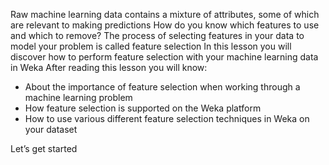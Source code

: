 Raw machine learning data contains a mixture of attributes, some of which are relevant to
making predictions How do you know which features to use and which to remove? The process
of selecting features in your data to model your problem is called feature selection In this lesson
you will discover how to perform feature selection with your machine learning data in Weka
After reading this lesson you will know:
- About the importance of feature selection when working through a machine learning
problem
- How feature selection is supported on the Weka platform
- How to use various different feature selection techniques in Weka on your dataset

Let’s get started

